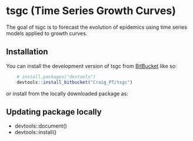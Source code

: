 
# tsgc (Time Series Growth Curves)

<!-- badges: start -->
<!-- badges: end -->

The goal of tsgc is to forecast the evolution of epidemics using time series models 
applied to growth curves.


## Installation

You can install the development version of tsgc from [BitBucket](https://bitbucket.com/) 
like so:

``` r
    # install.packages("devtools")
    devtools::install_bitbucket("Craig_PT/tsgc")
```

or install from the locally downloaded package as:

## Updating package locally
 - devtools::document()
 - devtools::install()
